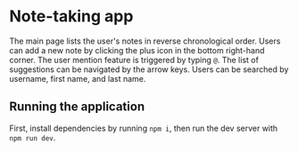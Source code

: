 # Note-taking app

The main page lists the user's notes in reverse chronological order.
Users can add a new note by clicking the plus icon in the bottom right-hand corner.
The user mention feature is triggered by typing `@`. The list of suggestions can be navigated by the arrow keys.
Users can be searched by username, first name, and last name.

## Running the application

First, install dependencies by running `npm i`, then run the dev server with `npm run dev`.
